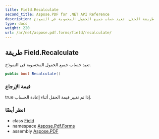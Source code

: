 ```yaml
---
title: Field.Recalculate
second_title: Aspose.PDF for .NET API Reference
description: طريقة الحقل. تعيد حساب جميع الحقول المحسوبة في النموذج
type: docs
weight: 220
url: /ar/net/aspose.pdf.forms/field/recalculate/
---
```

## طريقة Field.Recalculate

تعيد حساب جميع الحقول المحسوبة في النموذج.

```csharp
public bool Recalculate()
```

### قيمة الإرجاع

true إذا تم تغيير قيمة الحقل أثناء إعادة الحساب.

### انظر أيضًا

* class [Field](../)
* namespace [Aspose.Pdf.Forms](../../../aspose.pdf.forms/)
* assembly [Aspose.PDF](../../../)